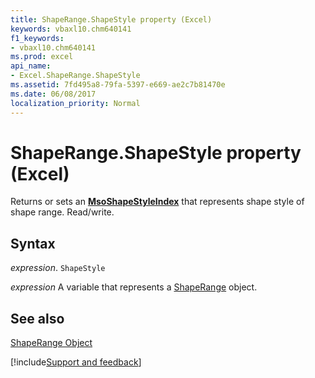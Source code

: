 ```yaml
---
title: ShapeRange.ShapeStyle property (Excel)
keywords: vbaxl10.chm640141
f1_keywords:
- vbaxl10.chm640141
ms.prod: excel
api_name:
- Excel.ShapeRange.ShapeStyle
ms.assetid: 7fd495a8-79fa-5397-e669-ae2c7b81470e
ms.date: 06/08/2017
localization_priority: Normal
---
```



# ShapeRange.ShapeStyle property (Excel)

Returns or sets an  **[MsoShapeStyleIndex](Office.MsoShapeStyleIndex.md)** that represents shape style of shape range. Read/write.


## Syntax

_expression_. `ShapeStyle`

_expression_ A variable that represents a [ShapeRange](./Excel.ShapeRange.md) object.


## See also


[ShapeRange Object](Excel.ShapeRange.md)

[!include[Support and feedback](~/includes/feedback-boilerplate.md)]